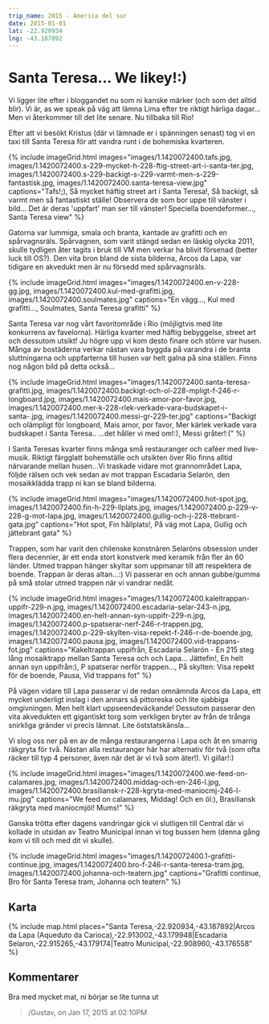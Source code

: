 ```yaml
---
trip_name: 2015 - America del sur
date: 2015-01-01
lat: -22.920934
lng: -43.187892
---
```


# Santa Teresa... We likey!:)

Vi ligger lite efter i bloggandet nu som ni kanske märker (och som det alltid blir). Vi är, as we speak på väg att lämna Lima efter tre riktigt härliga dagar... Men vi återkommer till det lite senare. Nu tillbaka till Rio!

Efter att vi besökt Kristus (där vi lämnade er i spänningen senast) tog vi en taxi till Santa Teresa för att vandra runt i de bohemiska kvarteren.

{% include imageGrid.html
  images="images/1.1420072400.tafs.jpg, images/1.1420072400.s-229-mycket-h-228-ftig-street-art-i-santa-ter.jpg, images/1.1420072400.s-229-backigt-s-229-varmt-men-s-229-fantastisk.jpg, images/1.1420072400.santa-teresa-view.jpg"
  captions="Tafs!;), Så mycket häftig street art i Santa Teresa!, Så backigt, så varmt men så fantastiskt ställe! Observera de som bor uppe till vänster i bild... Det är deras 'uppfart' man ser till vänster! Speciella boendeformer..., Santa Teresa view"
%}

Gatorna var lummiga, smala och branta, kantade av grafitti och en spårvagnsräls. Spårvagnen, som varit stängd sedan en läskig olycka 2011, skulle tydligen åter tagits i bruk till VM men verkar ha blivit försenad (better luck till OS?). Den vita bron bland de sista bilderna, Arcos da Lapa, var tidigare en akvedukt men är nu försedd med spårvagnsräls.

{% include imageGrid.html
  images="images/1.1420072400.en-v-228-gg.jpg, images/1.1420072400.kul-med-grafitti.jpg, images/1.1420072400.soulmates.jpg"
  captions="En vägg..., Kul med grafitti..., Soulmates, Santa Teresa grafitti"
%}

Santa Teresa var nog vårt favoritområde i Rio (möjligtvis med lite konkurrens av favelorna). Härliga kvarter med häftig bebyggelse, street art och dessutom utsikt! Ju högre upp vi kom desto finare och större var husen. Många av bostäderna verkar nästan vara byggda på varandra i de branta sluttningarna och uppfarterna till husen var helt galna på sina ställen. Finns nog någon bild på detta också...

{% include imageGrid.html
  images="images/1.1420072400.santa-teresa-grafitti.jpg, images/1.1420072400.backigt-och-ol-228-mpligt-f-246-r-longboard.jpg, images/1.1420072400.mais-amor-por-favor.jpg, images/1.1420072400.mer-k-228-rlek-verkade-vara-budskapet-i-santa-.jpg, images/1.1420072400.messi-gr-229-ter.jpg"
  captions="Backigt och olämpligt för longboard, Mais amor, por favor, Mer kärlek verkade vara budskapet i Santa Teresa.. ...det håller vi med om!:), Messi gråter!:("
%}

I Santa Teresas kvarter finns många små restauranger och caféer med live-musik. Riktigt färgglatt bohemställe och utsikten över Rio finns alltid närvarande mellan husen...Vi traskade vidare mot grannområdet Lapa, följde rälsen och vek sedan av mot trappan Escadaria Selarón, den mosaikklädda trapp ni kan se bland bilderna.

{% include imageGrid.html
  images="images/1.1420072400.hot-spot.jpg, images/1.1420072400.fin-h-229-llplats.jpg, images/1.1420072400.p-229-v-228-g-mot-lapa.jpg, images/1.1420072400.gullig-och-j-228-ttebrant-gata.jpg"
  captions="Hot spot, Fin hållplats!, På väg mot Lapa, Gullig och jättebrant gata"
%}

Trappen, som har varit den chilenske konstnären Selaróns obsession under flera decennier, är ett enda stort konstverk med keramik från fler än 60 länder. Utmed trappan hänger skyltar som uppmanar till att respektera de boende. Trappan är deras altan...:) Vi passerar en och annan gubbe/gumma på små stolar utmed trappen när vi vandrar nedåt.

{% include imageGrid.html
  images="images/1.1420072400.kaleltrappan-uppifr-229-n.jpg, images/1.1420072400.escadaria-selar-243-n.jpg, images/1.1420072400.en-helt-annan-syn-uppifr-229-n.jpg, images/1.1420072400.p-spatserar-nerf-246-r-trappen.jpg, images/1.1420072400.p-229-skylten-visa-repekt-f-246-r-de-boende.jpg, images/1.1420072400.pausa.jpg, images/1.1420072400.vid-trappans-fot.jpg"
  captions="Kakeltrappan uppifrån, Escadaria Selarón - En 215 steg lång mosaiktrapp mellan Santa Teresa och och Lapa... Jättefin!, En helt annan syn uppifrån:), P spatserar nerför trappen..., På skylten: Visa repekt för de boende, Pausa, Vid trappans fot"
%}

På vägen vidare till Lapa passerar vi de redan omnämnda Arcos da Lapa, ett mycket underligt inslag i den annars så pittoreska och lite sjabbiga omgivningen. Men helt klart uppseendeväckande! Dessutom passerar den vita akvedukten ett gigantiskt torg som verkligen bryter av från de trånga snirkliga gränder vi precis lämnat. Lite öststatskänsla...

Vi slog oss ner på en av de många restaurangerna i Lapa och åt en smarrig räkgryta för två. Nästan alla restauranger här har alternativ för två (som ofta räcker till typ 4 personer, även när det är vi två som äter!). Vi gillar!:)

{% include imageGrid.html
  images="images/1.1420072400.we-feed-on-calamares.jpg, images/1.1420072400.middag-och-en-246-l.jpg, images/1.1420072400.brasiliansk-r-228-kgryta-med-maniocmj-246-l-mu.jpg"
  captions="We feed on calamares, Middag! Och en öl:), Brasiliansk räkgryta med maniocmjöl! Mums!"
%}

Ganska trötta efter dagens vandringar gick vi slutligen till Central där vi kollade in utsidan av Teatro Municipal innan vi tog bussen hem (denna gång kom vi till och med dit vi skulle).

{% include imageGrid.html
  images="images/1.1420072400.1-grafitti-continue.jpg, images/1.1420072400.bro-f-246-r-santa-teresa-tram.jpg, images/1.1420072400.johanna-och-teatern.jpg"
  captions="Grafitti continue, Bro för Santa Teresa tram, Johanna och teatern"
%}

## Karta

{% include map.html places="Santa Teresa,-22.920934,-43.187892|Arcos da Lapa (Aqueduto da Carioca),-22.913002,-43.179948|Escadaria Selaron,-22.915265,-43.179174|Teatro Municipal,-22.908960,-43.176558" %}

## Kommentarer

Bra med mycket mat, ni börjar se lite tunna ut
> /Gustav, on Jan 17, 2015 at 02:10PM
